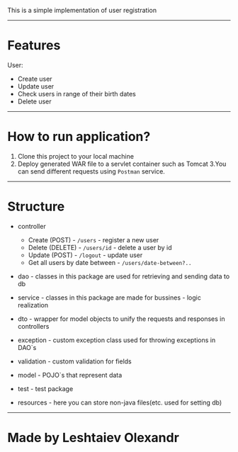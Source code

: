 This is a simple implementation of user registration

-------------------------------------------------------------
# Features
User:
* Create user
* Update user
* Check users in range of their birth dates
* Delete user
 --------------------------------------------------------   

# How to run application?

1. Clone this project to your local machine
2. Deploy generated WAR file to a servlet container such as Tomcat
3.You can send different requests using `Postman` service.

----------------------------------

# Structure

* controller
    * Create (POST) - `/users` - register a new user
    * Delete (DELETE) - `/users/id` - delete a user by id
    * Update (POST) - `/logout` - update user
    * Get all users by date between - `/users/date-between?..`
  
* dao - classes in this package are used for retrieving and sending data to db
* service - classes in this package are made for bussines - logic realization
* dto - wrapper for model objects to unify the requests and responses in controllers
* exception - custom exception class used for throwing exceptions in DAO`s
* validation - custom validation for fields
* model - POJO`s that represent data
* test - test package
* resources - here you can store non-java files(etc. used for setting db)

----------------------------------------

# Made by Leshtaiev Olexandr